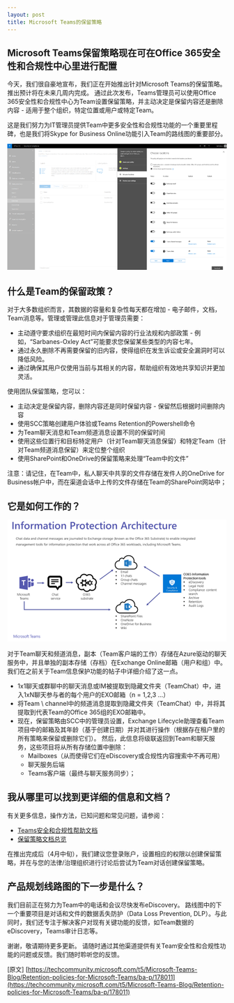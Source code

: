 ```yaml
---
layout: post
title: Microsoft Teams的保留策略
---
```


## Microsoft Teams保留策略现在可在Office 365安全性和合规性中心里进行配置

今天，我们很自豪地宣布，我们正在开始推出针对Microsoft Teams的保留策略。 推出预计将在未来几周内完成。 通过此次发布，Teams管理员可以使用Office 365安全性和合规性中心为Team设置保留策略，并主动决定是保留内容还是删除内容 - 适用于整个组织，特定位置或用户或特定Team。

这是我们努力为IT管理员提供Team中更多安全性和合规性功能的一个重要里程碑，也是我们将Skype for Business Online功能引入Team的路线图的重要部分。

![001](../images/post20180422/001.png)

## 什么是Team的保留政策？
对于大多数组织而言，其数据的容量和复杂性每天都在增加 - 电子邮件，文档，Team消息等。管理或管理此信息对于管理员需要：

* 主动遵守要求组织在最短时间内保留内容的行业法规和内部政策 - 例如，“Sarbanes-Oxley Act”可能要求您保留某些类型的内容七年。
* 通过永久删除不再需要保留的旧内容，使得组织在发生诉讼或安全漏洞时可以降低风险。
* 通过确保其用户仅使用当前与其相关的内容，帮助组织有效地共享知识并更加灵活。

使用团队保留策略，您可以：
* 主动决定是保留内容，删除内容还是同时保留内容 - 保留然后根据时间删除内容
* 使用SCC策略创建用户体验或Teams Retention的Powershell命令
* 为Team聊天消息和Team频道消息设置不同的保留时间
* 使用这些位置行和目标特定用户（针对Team聊天消息保留）和特定Team（针对Team频道消息保留）来定位整个组织
* 使用SharePoint和OneDrive的保留策略来处理“Team中的文件”

注意：请记住，在Team中，私人聊天中共享的文件存储在发件人的OneDrive for Business帐户中，而在渠道会话中上传的文件存储在Team的SharePoint网站中；

## 它是如何工作的？

![002](../images/post20180422/002.png)


对于Team聊天和频道消息，副本（Team客户端的工作）存储在Azure驱动的聊天服务中，并且单独的副本存储（存档）在Exchange Online邮箱（用户和组）中。 我们在之前关于Team信息保护功能的帖子中详细介绍了这一点。
* 1x1聊天或群聊中的聊天消息或IM被提取到隐藏文件夹（TeamChat）中，进入1xN聊天参与者的每个用户的EXO邮箱（n = 1,2,3 ...）
* 将Team \ channel中的频道消息提取到隐藏文件夹（TeamChat）中，并将其提取到代表Team的Office 365组的EXO邮箱中。
* 现在，保留策略由SCC中的管理员设置，Exchange Lifecycle助理查看Team项目中的邮箱及其年龄（基于创建日期）并对其进行操作（根据存在租户里的所有策略来保留或删除它们）。 然后，此信息将级联返回到Team和聊天服务，这些项目将从所有存储位置中删除：
   * Mailboxes（从而使得它们在eDiscovery或合规性内容搜索中不再可用）
   * 聊天服务后端
   * Teams客户端（最终与聊天服务同步）；

## 我从哪里可以找到更详细的信息和文档？
有关更多信息，操作方法，已知问题和常见问题，请参阅：
* [Teams安全和合规性帮助文档](https://docs.microsoft.com/en-us/MicrosoftTeams/security-compliance-overview)
* [保留策略文档总览](https://support.office.com/en-us/article/overview-of-retention-policies-5e377752-700d-4870-9b6d-12bfc12d2423#more)

在推出完成后（4月中旬），我们建议您登录账户，设置相应的权限以创建保留策略，并在与您的法律/治理组织进行讨论后尝试为Team对话创建保留策略。

## 产品规划线路图的下一步是什么？

我们目前正在努力为Team中的电话和会议尽快发布eDiscovery。 路线图中的下一个重要项目是对话和文件的数据丢失防护（Data Loss Prevention, DLP）。与此同时，我们还专注于解决客户对现有关键功能的反馈，如Team数据的eDiscovery，Teams审计日志等。

谢谢，敬请期待更多更新。 请随时通过其他渠道提供有关Team安全性和合规性功能的问题或反馈。我们随时聆听您的反馈。



\[原文\] [https://techcommunity.microsoft.com/t5/Microsoft-Teams-Blog/Retention-policies-for-Microsoft-Teams/ba-p/178011](https://techcommunity.microsoft.com/t5/Microsoft-Teams-Blog/Retention-policies-for-Microsoft-Teams/ba-p/178011)

